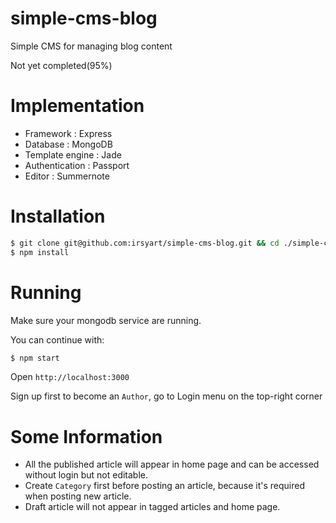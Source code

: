# simple-cms-blog
Simple CMS for managing blog content

Not yet completed(95%)

# Implementation

 - Framework : Express
 - Database : MongoDB
 - Template engine : Jade
 - Authentication : Passport
 - Editor : Summernote

# Installation

```bash
$ git clone git@github.com:irsyart/simple-cms-blog.git && cd ./simple-cms-blog
$ npm install
```

# Running
Make sure your mongodb service are running.

You can continue with:

```bash
$ npm start
```

Open `http://localhost:3000`

Sign up first to become an `Author`, go to Login menu on the top-right corner

# Some Information
 - All the published article will appear in home page and can be accessed without login but not editable.
 - Create `Category` first before posting an article, because it's required when posting new article.
 - Draft article will not appear in tagged articles and home page.

